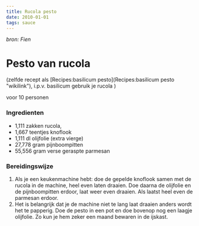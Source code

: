 ```yaml
---
title: Rucola pesto
date: 2010-01-01
tags: sauce
---
```


*bron: Fien*

Pesto van rucola
================

(zelfde recept als [Recipes:basilicum
pesto](Recipes:basilicum pesto "wikilink"), i.p.v. basilicum gebruik je
rucola )

voor 10 personen

### Ingredienten

-   1,111 zakken rucola,
-   1,667 teentjes knoflook
-   1,111 dl olijfolie (extra vierge)
-   27,778 gram pijnboompitten
-   55,556 gram verse geraspte parmesan

### Bereidingswijze

1.  Als je een keukenmachine hebt: doe de gepelde knoflook samen met de
    rucola in de machine, heel even laten draaien. Doe daarna de
    olijfolie en de pijnboompitten erdoor, laat weer even draaien. Als
    laatst heel even de parmesan erdoor.
2.  Het is belangrijk dat je de machine niet te lang laat draaien anders
    wordt het te papperig. Doe de pesto in een pot en doe bovenop nog
    een laagje olijfolie. Zo kun je hem zeker een maand bewaren in de
    ijskast.


